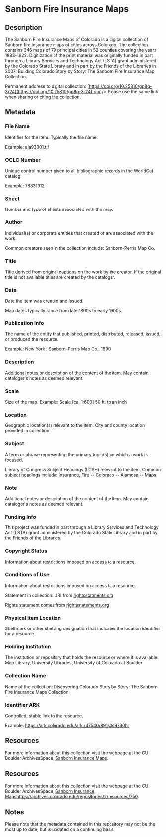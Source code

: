 # Sanborn Fire Insurance Maps
## Description
The Sanborn Fire Insurance Maps of Colorado is a digital collection of Sanborn fire insurance maps of cities across Colorado. The collection contains 346 maps of 79 principal cities in 52 counties covering the years 1883-1922. Digitization of the print material was originally funded in part through a Library Services and Technology Act (LSTA) grant administered by the Colorado State Library and in part by the Friends of the Libraries in 2007: Building Colorado Story by Story: The Sanborn Fire Insurance Map Collection.

Permanent address to digital collection: [https://doi.org/10.25810/gp8q-3r24](https://doi.org/10.25810/gp8q-3r24).<br /> 
Please use the same link when sharing or citing the collection.
## Metadata
### File Name
Identifier for the item. Typically the file name. 

Example: ala93001.tif
### OCLC Number
Unique control number given to all bibliographic records in the WorldCat catalog. 

Example: 78831912 
### Sheet
Number and type of sheets associated with the map.
### Author
Individual(s) or corporate entities that created or are associated with the work.

Common creators seen in the collection include: Sanborn-Perris Map Co.
### Title
Title derived from original captions on the work by the creator. If the original title is not available titles are created by the cataloger.
### Date
Date the item was created and issued. 

Map dates typically range from late 1800s to early 1900s.
### Publication Info
The name of the entity that published, printed, distributed, released, issued, or produced the resource.

Example: New York : Sanborn-Perris Map Co., 1890
### Description
Additional notes or description of the content of the item. May contain cataloger's notes as deemed relevant.
### Scale
Size of the map. Example: Scale [ca. 1:600] 50 ft. to an inch
### Location
Geographic location(s) relevant to the item. City and county location provided in collection.
### Subject
A term or phrase representing the primary topic(s) on which a work is focused.

Library of Congress Subject Headings (LCSH) relevant to the item. Common subject headings include: Insurance, Fire -- Colorado -- Alamosa -- Maps
### Note
Additional notes or description of the content of the item. May contain cataloger's notes as deemed relevant.

### Funding Info
This project was funded in part through a Library Services and Technology Act (LSTA) grant administered by the Colorado State Library and in part by the Friends of the Libraries.
### Copyright Status
Information about restrictions imposed on access to a resource.
### Conditions of Use
Information about restrictions imposed on access to a resource.

Statement in collection: URI from [rightsstatments.org](https://rightsstatements.org/page/NoC-NC/1.0/?language=en)

Rights statement comes from [rightsstatements.org](https://rightsstatements.org/page/1.0/?language=en)
### Physical Item Location
Shelfmark or other shelving designation that indicates the location identifier for a resource
### Holding Institution
The institution or repository that holds the resource or where it is available: Map Library, University Libraries, University of Colorado at Boulder
### Collection Name
Name of the collection: Discovering Colorado Story by Story: The Sanborn Fire Insurance Maps Collection
### Identifier ARK
Controlled, stable link to the resource. 

Example: https://ark.colorado.edu/ark:/47540/891s3s9730hr
## Resources
For more information about this collection visit the webpage at the CU Boulder ArchivesSpace; [Sanborn Insurance Maps](https://archives.colorado.edu/repositories/2/resources/750).
## Resources
For more information about this collection visit the webpage at the CU Boulder ArchivesSpace; [Sanborn Insurance Maps]()https://archives.colorado.edu/repositories/2/resources/750.

## Notes
Please note that the metadata contained in this repository may not be the most up to date, but is updated on a continuing basis.
